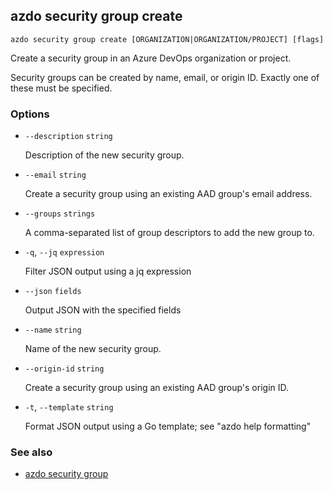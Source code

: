 ## azdo security group create
```
azdo security group create [ORGANIZATION|ORGANIZATION/PROJECT] [flags]
```
Create a security group in an Azure DevOps organization or project.

Security groups can be created by name, email, or origin ID. Exactly one of these must be specified.

### Options


* `--description` `string`

	Description of the new security group.

* `--email` `string`

	Create a security group using an existing AAD group&#39;s email address.

* `--groups` `strings`

	A comma-separated list of group descriptors to add the new group to.

* `-q`, `--jq` `expression`

	Filter JSON output using a jq expression

* `--json` `fields`

	Output JSON with the specified fields

* `--name` `string`

	Name of the new security group.

* `--origin-id` `string`

	Create a security group using an existing AAD group&#39;s origin ID.

* `-t`, `--template` `string`

	Format JSON output using a Go template; see &#34;azdo help formatting&#34;


### See also

* [azdo security group](./azdo_security_group.md)
